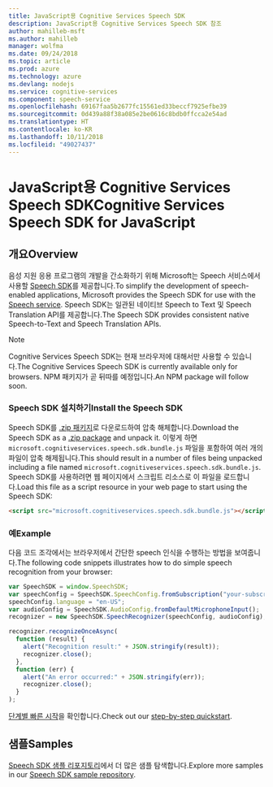 ```yaml
---
title: JavaScript용 Cognitive Services Speech SDK
description: JavaScript용 Cognitive Services Speech SDK 참조
author: mahilleb-msft
ms.author: mahilleb
manager: wolfma
ms.date: 09/24/2018
ms.topic: article
ms.prod: azure
ms.technology: azure
ms.devlang: nodejs
ms.service: cognitive-services
ms.component: speech-service
ms.openlocfilehash: 69167faa5b2677fc15561ed33beccf7925efbe39
ms.sourcegitcommit: 0d439a88f38a085e2be0616c8bdb0ffcca2e54ad
ms.translationtype: HT
ms.contentlocale: ko-KR
ms.lasthandoff: 10/11/2018
ms.locfileid: "49027437"
---
```

# <a name="cognitive-services-speech-sdk-for-javascript"></a><span data-ttu-id="2d120-103">JavaScript용 Cognitive Services Speech SDK</span><span class="sxs-lookup"><span data-stu-id="2d120-103">Cognitive Services Speech SDK for JavaScript</span></span>

## <a name="overview"></a><span data-ttu-id="2d120-104">개요</span><span class="sxs-lookup"><span data-stu-id="2d120-104">Overview</span></span>

<span data-ttu-id="2d120-105">음성 지원 응용 프로그램의 개발을 간소화하기 위해 Microsoft는 Speech 서비스에서 사용할 [Speech SDK](https://aka.ms/csspeech)를 제공합니다.</span><span class="sxs-lookup"><span data-stu-id="2d120-105">To simplify the development of speech-enabled applications, Microsoft provides the Speech SDK for use with the [Speech service](https://aka.ms/csspeech).</span></span>
<span data-ttu-id="2d120-106">Speech SDK는 일관된 네이티브 Speech to Text 및 Speech Translation API를 제공합니다.</span><span class="sxs-lookup"><span data-stu-id="2d120-106">The Speech SDK provides consistent native Speech-to-Text and Speech Translation APIs.</span></span>

> [!NOTE]
> <span data-ttu-id="2d120-107">Cognitive Services Speech SDK는 현재 브라우저에 대해서만 사용할 수 있습니다.</span><span class="sxs-lookup"><span data-stu-id="2d120-107">The Cognitive Services Speech SDK is currently available only for browsers.</span></span>
> <span data-ttu-id="2d120-108">NPM 패키지가 곧 뒤따를 예정입니다.</span><span class="sxs-lookup"><span data-stu-id="2d120-108">An NPM package will follow soon.</span></span>

### <a name="install-the-speech-sdk"></a><span data-ttu-id="2d120-109">Speech SDK 설치하기</span><span class="sxs-lookup"><span data-stu-id="2d120-109">Install the Speech SDK</span></span>

<span data-ttu-id="2d120-110">Speech SDK를 [.zip 패키지](https://aka.ms/csspeech/jsbrowserpackage)로 다운로드하여 압축 해체합니다.</span><span class="sxs-lookup"><span data-stu-id="2d120-110">Download the Speech SDK as a [.zip package](https://aka.ms/csspeech/jsbrowserpackage) and unpack it.</span></span>
<span data-ttu-id="2d120-111">이렇게 하면 `microsoft.cognitiveservices.speech.sdk.bundle.js` 파일을 포함하여 여러 개의 파일이 압축 해제됩니다.</span><span class="sxs-lookup"><span data-stu-id="2d120-111">This should result in a number of files being unpacked including a file named `microsoft.cognitiveservices.speech.sdk.bundle.js`.</span></span>
<span data-ttu-id="2d120-112">Speech SDK를 사용하려면 웹 페이지에서 스크립트 리소스로 이 파일을 로드합니다.</span><span class="sxs-lookup"><span data-stu-id="2d120-112">Load this file as a script resource in your web page to start using the Speech SDK:</span></span>

```html
<script src="microsoft.cognitiveservices.speech.sdk.bundle.js"></script>
```

### <a name="example"></a><span data-ttu-id="2d120-113">예</span><span class="sxs-lookup"><span data-stu-id="2d120-113">Example</span></span> 

<span data-ttu-id="2d120-114">다음 코드 조각에서는 브라우저에서 간단한 speech 인식을 수행하는 방법을 보여줍니다.</span><span class="sxs-lookup"><span data-stu-id="2d120-114">The following code snippets illustrates how to do simple speech recognition from your browser:</span></span>

```javascript 
var SpeechSDK = window.SpeechSDK;
var speechConfig = SpeechSDK.SpeechConfig.fromSubscription("your-subscription-key", "your-service-region");
speechConfig.language = "en-US";
var audioConfig = SpeechSDK.AudioConfig.fromDefaultMicrophoneInput();
recognizer = new SpeechSDK.SpeechRecognizer(speechConfig, audioConfig);

recognizer.recognizeOnceAsync(
  function (result) {
    alert("Recognition result:" + JSON.stringify(result));
    recognizer.close();
  },
  function (err) {
    alert("An error occurred:" + JSON.stringify(err));
    recognizer.close();
  }
);
``` 

<span data-ttu-id="2d120-115">[단계별 빠른 시작](/azure/cognitive-services/speech-service/quickstart-js-browser)을 확인합니다.</span><span class="sxs-lookup"><span data-stu-id="2d120-115">Check out our [step-by-step quickstart](/azure/cognitive-services/speech-service/quickstart-js-browser).</span></span>

## <a name="samples"></a><span data-ttu-id="2d120-116">샘플</span><span class="sxs-lookup"><span data-stu-id="2d120-116">Samples</span></span>

<span data-ttu-id="2d120-117">[Speech SDK 샘플 리포지토리](https://aka.ms/csspeech/samples)에서 더 많은 샘플 탐색합니다.</span><span class="sxs-lookup"><span data-stu-id="2d120-117">Explore more samples in our [Speech SDK sample repository](https://aka.ms/csspeech/samples).</span></span>
